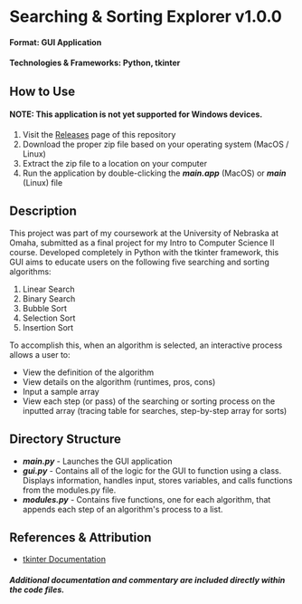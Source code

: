 # Searching & Sorting Explorer v1.0.0
#### Format: GUI Application
#### Technologies & Frameworks: Python, tkinter
## How to Use
#### NOTE: This application is not yet supported for Windows devices. 
1. Visit the [Releases](https://github.com/hunterpope03/searching-and-sorting-explorer/releases/tag/v1.0.0) page of this repository
2. Download the proper zip file based on your operating system (MacOS / Linux)
3. Extract the zip file to a location on your computer
4. Run the application by double-clicking the **_main.app_** (MacOS) or **_main_** (Linux) file
## Description
This project was part of my coursework at the University of Nebraska at Omaha, submitted as a final project for my Intro to Computer Science II course. Developed completely in Python with the tkinter framework, this GUI aims to educate users on the following five searching and sorting algorithms: 
1. Linear Search
2. Binary Search
3. Bubble Sort
4. Selection Sort
5. Insertion Sort

To accomplish this, when an algorithm is selected, an interactive process allows a user to:
* View the definition of the algorithm
* View details on the algorithm (runtimes, pros, cons)
* Input a sample array
* View each step (or pass) of the searching or sorting process on the inputted array (tracing table for searches, step-by-step array for sorts)

## Directory Structure
* **_main.py_** - Launches the GUI application
* **_gui.py_** - Contains all of the logic for the GUI to function using a class. Displays information, handles input, stores variables, and calls functions from the modules.py file. 
* **_modules.py_** - Contains five functions, one for each algorithm, that appends each step of an algorithm's process to a list.
## References & Attribution
* [tkinter Documentation](https://docs.python.org/3/library/tk.html)
##### Additional documentation and commentary are included directly within the code files. 
